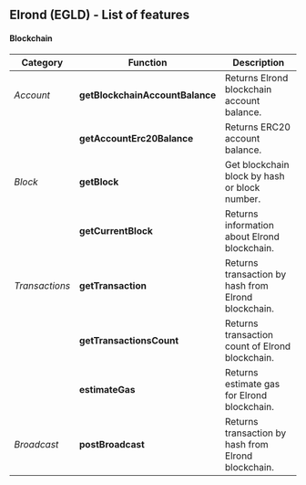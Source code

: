 ## Elrond (EGLD) - List of features

#### Blockchain

| **Category**   | Function                        | Description                                         |
| -------------- | ------------------------------- | --------------------------------------------------- |
| _Account_      | **getBlockchainAccountBalance** | Returns Elrond blockchain account balance.          |
|                | **getAccountErc20Balance**      | Returns ERC20 account balance.                      |
| _Block_        | **getBlock**                    | Get blockchain block by hash or block number.       |
|                | **getCurrentBlock**             | Returns information about Elrond blockchain.        |
| _Transactions_ | **getTransaction**              | Returns transaction by hash from Elrond blockchain. |
|                | **getTransactionsCount**        | Returns transaction count of Elrond blockchain.     |
|                | **estimateGas**                 | Returns estimate gas for Elrond blockchain.         |
| _Broadcast_    | **postBroadcast**               | Returns transaction by hash from Elrond blockchain. |
